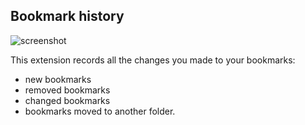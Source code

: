 ## Bookmark history

![screenshot](https://user-images.githubusercontent.com/4998556/41507578-849d2678-723d-11e8-9853-8dcf662234e9.png)

This extension records all the changes you made to your bookmarks:
- new bookmarks
- removed bookmarks
- changed bookmarks
- bookmarks moved to another folder.
